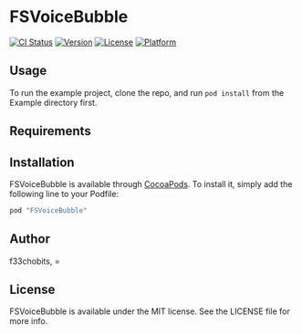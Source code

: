 # FSVoiceBubble

[![CI Status](http://img.shields.io/travis/f33chobits/FSVoiceBubble.svg?style=flat)](https://travis-ci.org/f33chobits/FSVoiceBubble)
[![Version](https://img.shields.io/cocoapods/v/FSVoiceBubble.svg?style=flat)](http://cocoapods.org/pods/FSVoiceBubble)
[![License](https://img.shields.io/cocoapods/l/FSVoiceBubble.svg?style=flat)](http://cocoapods.org/pods/FSVoiceBubble)
[![Platform](https://img.shields.io/cocoapods/p/FSVoiceBubble.svg?style=flat)](http://cocoapods.org/pods/FSVoiceBubble)

## Usage

To run the example project, clone the repo, and run `pod install` from the Example directory first.

## Requirements

## Installation

FSVoiceBubble is available through [CocoaPods](http://cocoapods.org). To install
it, simply add the following line to your Podfile:

```ruby
pod "FSVoiceBubble"
```

## Author

f33chobits, =

## License

FSVoiceBubble is available under the MIT license. See the LICENSE file for more info.
